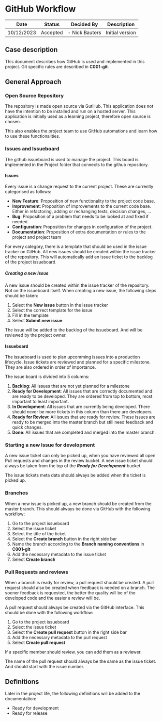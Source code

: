 # GitHub Workflow

| Date       | Status   | Decided By     | Description     |
|------------|----------|----------------|-----------------|
| 10/12/2023 | Accepted | - Nick Bauters | Initial version |

## Case description

This document describes how GitHub is used and implemented in this project.
Git specific rules are described in **C001-git**.

## General Approach

### Open Source Repository

The repository is made open source via GutHub.
This application does not have the intention to be installed and run on a hosted server.
This application is initially used as a learning project, therefore open source is chosen.

This also enables the project team to use GitHub automations and learn how to use these functionalities.

### Issues and Issueboard

The github issueboard is used to manage the project.
This board is implemented in the Project folder that connects to the github repository.

#### Issues

Every issue is a change request to the current project.
These are currently categorised as follows:

- **New Feature**: Proposition of new functionality to the project code base.
- **Improvement**: Proposition of improvements to the current code base. Either in refactoring, adding or rechanging tests, decision changes, ...
- **Bug**: Proposition of a problem that needs to be looked at and fixed if needed.
- **Configuration**: Proposition for changes in configuration of the project.
- **Documentation**: Proposition of extra documentation or rules to the project and project team

For every category, there is a template that should be used in the issue tracker on GitHub.
All new issues should be created within the issue tracker of the repository.
This will automatically add an issue ticket to the backlog of the project issueboard.

##### Creating a new Issue

A new issue should be created within the issue tracker of the repository. Not on the issueboard itself.
When creating a new issue, the following steps should be taken:
1. Select the **New issue** button in the issue tracker
2. Select the correct template for the issue
3. Fill in the template
4. Select **Submit new issue**

The issue will be added to the backlog of the issueboard.
And will be reviewed by the project owner.

#### Issueboard

The issueboard is used to plan upcomming issues into a production lifecycle.
Issue tickets are reviewed and planned for a specific milestone. They are also ordered in order of importance.

The issue board is divided into 5 columns:
1. **Backlog**: All issues that are not yet planned for a milestone
2. **Ready for Development**: All issues that are correctly documented and are ready to be developed. They are ordered from top to bottom, most important to least important.
3. **In Development**: All issues that are currently being developed. There should never be more tickets in this column than there are developers.
4. **Ready for Review**: All issues that are ready for review. These issues are ready to be merged into the master branch but still need feedback and quick changes.
5. **Done**: All issues that are completed and merged into the master branch.

### Starting a new Issue for development

A new issue ticket can only be picked up, when you have reviewed all open Pull requests and changes in the review bucket.
A new issue ticket should always be taken from the top of the **_Ready for Development_** bucket.

The issue tickets meta data should always be added when the ticket is picked up.

### Branches

When a new issue is picked up, a new branch should be created from the master branch.
This should always be done via GitHub with the following workflow:
1. Go to the project issueboard
2. Select the issue ticket
2. Select the title of the ticket
2. Select the **Create branch** button in the right side bar
3. Name the branch according to the **Branch naming conventions** in **C001-git**
4. Add the necessary metadata to the issue ticket
4. Select **Create branch**

### Pull Requests and reviews

When a branch is ready for review, a pull request should be created.
A pull request should also be created when feedback is needed on a branch.
The sooner feedback is requested, the better the quality will be of the developed code and the easier a review will be.

A pull request should always be created via the GitHub interface.
This should be done with the following workflow:
1. Go to the project issueboard
2. Select the issue ticket
3. Select the **Create pull request** button in the right side bar
4. Add the necessary metadata to the pull request
6. Select **Create pull request**

If a specific member should review, you can add them as a reviewer.

The name of the pull request should always be the same as the issue ticket.
And should start with the issue number.

## Definitions

Later in the project life, the following definitions will be added to the documentation:
- Ready for development
- Ready for release